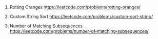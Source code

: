 1. Rotting Oranges
https://leetcode.com/problems/rotting-oranges/

2. Custom String Sort
https://leetcode.com/problems/custom-sort-string/

3. Number of Matching Subsequences
https://leetcode.com/problems/number-of-matching-subsequences/
